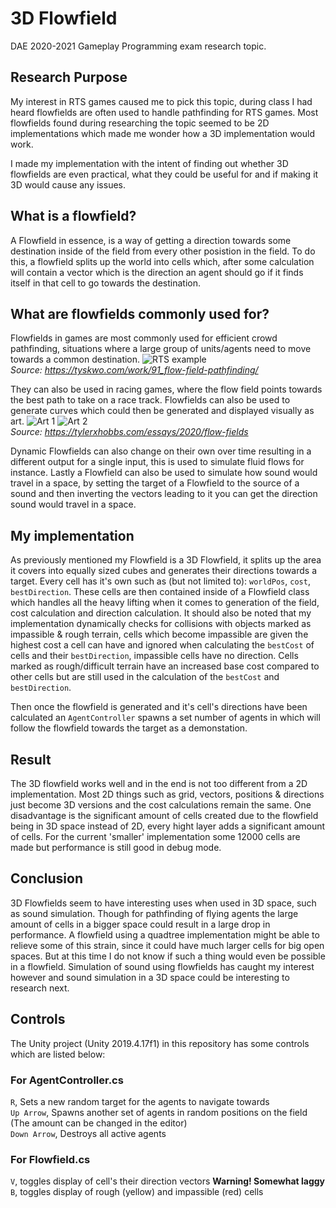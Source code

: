 # 3D Flowfield
 DAE 2020-2021 Gameplay Programming exam research topic.
 
## Research Purpose
 My interest in RTS games caused me to pick this topic, during class I had heard flowfields are often used to handle pathfinding for RTS games. Most flowfields found during researching the topic seemed to be 2D implementations which made me wonder how a 3D implementation would work.
 
 I made my implementation with the intent of finding out whether 3D flowfields are even practical, what they could be useful for and if making it 3D would cause any issues.
 
## What is a flowfield?
 A Flowfield in essence, is a way of getting a direction towards some destination inside of the field from every other posistion in the field. To do this, a flowfield splits up the world into cells which, after some calculation will contain a vector which is the direction an agent should go if it finds itself in that cell to go towards the destination.

## What are flowfields commonly used for?
 Flowfields in games are most commonly used for efficient crowd pathfinding, situations where a large group of units/agents need to move towards a common destination. 
 ![RTS example](https://tyskwo.com/assets/images/portfolio/2015/flow-field-pathfinding/feature.png)  
 *Source: https://tyskwo.com/work/91_flow-field-pathfinding/*
 
 They can also be used in racing games, where the flow field points towards the best path to take on a race track. Flowfields can also be used to generate curves which could then be generated and displayed visually as art.
 ![Art 1](https://images.squarespace-cdn.com/content/v1/5c12933f365f02733c923e4e/1580788110303-VLBVW9I9EHKF4APSFZUK/ke17ZwdGBToddI8pDm48kLPswmMOqQZ9-Q6KHLjvbpZ7gQa3H78H3Y0txjaiv_0fDoOvxcdMmMKkDsyUqMSsMWxHk725yiiHCCLfrh8O1z5QPOohDIaIeljMHgDF5CVlOqpeNLcJ80NK65_fV7S1UTcpTqfU-ZEsztPyQLxhSSK-PhJjRDDFQG0l3_ZnmWi1QjT9byXZM3ISxo3y1NRptg/long-curves.jpg?format=750w)
 ![Art 2](https://images.squarespace-cdn.com/content/v1/5c12933f365f02733c923e4e/1580788231770-ESX9MD7L5YN3DE7J7JCW/ke17ZwdGBToddI8pDm48kEY24XRp8jv9M12bso-nFLUUqsxRUqqbr1mOJYKfIPR7LoDQ9mXPOjoJoqy81S2I8N_N4V1vUb5AoIIIbLZhVYxCRW4BPu10St3TBAUQYVKc6BM6kmiMikd-H1LQ4OOAeC1Z164ihj-qzUVOZU_yAZfy50s-qPI76RWVQvQuQiOr/unfenced-existence.png?format=750w)  
 *Source: https://tylerxhobbs.com/essays/2020/flow-fields*
 
 Dynamic Flowfields can also change on their own over time resulting in a different output for a single input, this is used to simulate fluid flows for instance. Lastly a Flowfield can also be used to simulate how sound would travel in a space, by setting the target of a Flowfield to the source of a sound and then inverting the vectors leading to it you can get the direction sound would travel in a space.
 
## My implementation
 As previously mentioned my Flowfield is a 3D Flowfield, it splits up the area it covers into equally sized cubes and generates their directions towards a target. Every cell has it's own such as (but not limited to): `worldPos`, `cost`, `bestDirection`. These cells are then contained inside of a Flowfield class which handles all the heavy lifting when it comes to generation of the field, cost calculation and direction calculation. It should also be noted that my implementation dynamically checks for collisions with objects marked as impassible & rough terrain, cells which become impassible are given the highest cost a cell can have and ignored when calculating the `bestCost` of cells and their `bestDirection`, impassible cells have no direction. Cells marked as rough/difficult terrain have an increased base cost compared to other cells but are still used in the calculation of the `bestCost` and `bestDirection`.
 
 Then once the flowfield is generated and it's cell's directions have been calculated an `AgentController` spawns a set number of agents in which will follow the flowfield towards the target as a demonstation.
 
## Result
 The 3D flowfield works well and in the end is not too different from a 2D implementation. Most 2D things such as grid, vectors, positions & directions just become 3D versions and the cost calculations remain the same. One disadvantage is the significant amount of cells created due to the flowfield being in 3D space instead of 2D, every hight layer adds a significant amount of cells. For the current 'smaller' implementation some 12000 cells are made but performance is still good in debug mode.
 
## Conclusion
 3D Flowfields seem to have interesting uses when used in 3D space, such as sound simulation. Though for pathfinding of flying agents the large amount of cells in a bigger space could result in a large drop in performance. A flowfield using a quadtree implementation might be able to relieve some of this strain, since it could have much larger cells for big open spaces. But at this time I do not know if such a thing would even be possible in a flowfield.
 Simulation of sound using flowfields has caught my interest however and sound simulation in a 3D space could be interesting to research next.
 
## Controls
 The Unity project (Unity 2019.4.17f1) in this repository has some controls which are listed below:
 ### For AgentController.cs  
 `R`, Sets a new random target for the agents to navigate towards  
 `Up Arrow`, Spawns another set of agents in random positions on the field (The amount can be changed in the editor)  
 `Down Arrow`, Destroys all active agents  
 
 ### For Flowfield.cs  
 `V`, toggles display of cell's their direction vectors **Warning! Somewhat laggy**  
 `B`, toggles display of rough (yellow) and impassible (red) cells
 